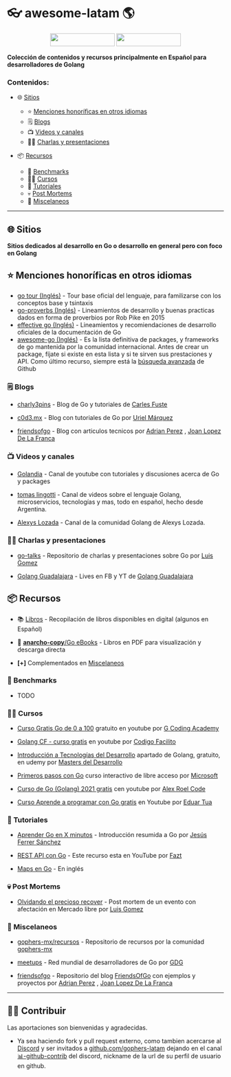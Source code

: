 # 👓 awesome-latam 🌎

<p align="center">
  <img width="150" height="30" src="https://discord.io/go-latam/badge">
  <img width="150" height="30" src="https://img.shields.io/discord/764989185077542942">
</p>

**Colección de contenidos y recursos principalmente en Español para desarrolladores de Golang**

### Contenidos:

- 🌐 [Sitios](#-sitios)
    - ⭐ [Menciones honoríficas en otros idiomas](#-menciones-honoríficas-en-otros-idiomas)
    - 🗒️ [Blogs](#%EF%B8%8F-blogs)
    - 📺 [Videos y canales](#-videos-y-canales)
    - 👨‍🏫 [Charlas y presentaciones](#-charlas-y-presentaciones)

- 📦 [Recursos](#-recursos)
    - 🏁 [Benchmarks](#-benchmarks)
    - 🧑‍🎓 [Cursos](#-cursos)
    - 📃 [Tutoriales](#-tutoriales)
    - 💀 [Post Mortems](#-post-mortems)
    - 📌 [Miscelaneos](#-miscelaneos)

<div><hr></div>

## 🌐 Sitios

**Sitios dedicados al desarrollo en Go o desarrollo en general pero con foco en Golang**

## ⭐ Menciones honoríficas en otros idiomas
  * [go tour (Inglés)](https://tour.golang.org/list) - Tour base oficial del lenguaje, para familizarse con los conceptos base y tsintaxis
  * [go-proverbs (Inglés)](https://go-proverbs.github.io/) - Lineamientos de desarrollo y buenas practicas dados en forma de proverbios por Rob Pike en 2015
  * [effective go (Inglés)](https://golang.org/doc/effective_go) - Lineamientos y recomiendaciones de desarrollo oficiales de la documentación de Go
  * [awesome-go (Inglés)](https://github.com/avelino/awesome-go) - Es la lista definitiva de packages, y frameworks de go mantenida por la comunidad internacional. Antes de crear un package, fíjate si existe en esta lista y si te sirven sus prestaciones y API. Como último recurso, siempre está la [búsqueda avanzada](https://github.com/search/advanced) de Github


### 🗒️ Blogs
  * [charly3pins](https://charly3pins.dev/es/) - Blog de Go y tutoriales de [Carles Fuste](https://github.com/charly3pins)

  * [c0d3.mx](https://umarquez.c0d3.mx/posts) - Blog con tutoriales de Go por [Uriel Márquez](https://github.com/umarquez)

  * [friendsofgo](https://blog.friendsofgo.tech/) - Blog con articulos tecnicos por [Adrian Perez](https://github.com/aperezg) , [Joan Lopez De La Franca](https://github.com/joanlopez)

### 📺 Videos y canales
  * [Golandia](https://www.youtube.com/c/Golandia) - Canal de youtube con tutoriales y discusiones acerca de Go y packages

  * [tomas lingotti](https://www.youtube.com/c/tomaslingotti) - Canal de videos sobre el lenguaje Golang, microservicios, tecnologías y mas, todo en español, hecho desde Argentina.

  * [Alexys Lozada](https://www.youtube.com/c/Alexyslozada) - Canal de la comunidad Golang de Alexys Lozada.

### 👨‍🏫 Charlas y presentaciones
  * [go-talks](https://github.com/lggomez/go-talks) - Repositorio de charlas y presentaciones sobre Go por [Luis Gomez](https://github.com/lggomez)

  * [Golang Guadalajara](https://www.youtube.com/channel/UCxpBz-Hw1p5S-v3vPpwi5oA) - Lives en FB y YT de [Golang Guadalajara](https://www.facebook.com/golang.guadalajara/)

## 📦 Recursos

  * 📚 [Libros](https://wp.me/p1baRR-Fv) - Recopilación de libros disponibles en digital (algunos en Español)

  * 📂 [**anarcho-copy**/Go eBooks](https://edu.anarcho-copy.org/Programming%20Languages/Go/) - Libros en PDF para visualización y descarga directa

  - **[+]** Complementados en [Miscelaneos](#miscelaneos)

### 🏁 Benchmarks

  * TODO

### 🧑‍🎓 Cursos

  * [Curso Gratis Go de 0 a 100](https://www.youtube.com/playlist?list=PLl_hIu4u7P64MEJpR3eVwQ1l_FtJq4a5g) gratuito en youtube por [G Coding Academy](https://www.youtube.com/c/GCodingAcademy)

  * [Golang CF - curso gratis](https://www.youtube.com/playlist?list=PLau9av_7WgiaPZhkrCeyIvgM4AFmaRXDn) en youtube por [Codigo Facilito](https://www.youtube.com/c/codigofacilito)

  * [Introducción a Tecnologías del Desarrollo](https://www.udemy.com/course/masters-desarrollo/) apartado de Golang, gratuito, en udemy por [Masters del Desarrollo](https://www.facebook.com/groups/masters.del.desarrollo/)

  * [Primeros pasos con Go](https://docs.microsoft.com/es-es/learn/paths/go-first-steps/) curso interactivo de libre acceso por [Microsoft](https://microsoft.com/)

  * [Curso de Go (Golang) 2021 gratis](https://www.youtube.com/playlist?list=PLt1J5u9LpM5-L-Ps8jjr91pKhFxAnxKJp) cen youtube por [Alex Roel Code](https://www.youtube.com/channel/UCEFS_rvehmW2k14Ci_XzTcQ/playlists)

  * [Curso Aprende a programar con Go gratis](https://www.youtube.com/watch?v=oWWrofDa8F8&list=PLSAQnrUqbx7sOdjJ5Zsq5FvvYtI8Kc-C5) en Youtube por [Eduar Tua](https://www.youtube.com/channel/UCF71aixD__xraqEWk4QpeTQ)

### 📃 Tutoriales

  * [Aprender Go en X minutos](https://awebytes.wordpress.com/2021/03/11/aprender-go-en-x-minutos/) - Introducción resumida a Go por [Jesús Ferrer Sánchez](https://github.com/zeroidentidad)

  * [REST API con Go](https://www.youtube.com/watch?v=pQAV8A9KLwk) - Este recurso esta en YouTube por [Fazt](https://www.youtube.com/channel/UCMn28O1sQGochG94HdlthbA)

  * [Maps en Go](https://www.youtube.com/watch?v=Tl7mi9QmLns) - En inglés

### 💀 Post Mortems

  * [Olvidando el precioso recover](https://luisgg.me/Software_Development/2_-_langs/2_-_golang/2_-_When_gophers_attack/Forgetting_that_precious_recover/ES/Olvidando_el_precioso_recover.html) - Post mortem de un evento con afectación en Mercado libre por [Luis Gomez](https://github.com/lggomez)

### 📌 Miscelaneos

  * [gophers-mx/recursos](https://github.com/gophers-mx/recursos) - Repositorio de recursos por la comunidad [gophers-mx](https://github.com/gophers-mx)

  * [meetups](http://golang.org/s/meetup) - Red mundial de desarrolladores de Go por [GDG](https://www.meetup.com/es/pro/go)

  * [friendsofgo](https://github.com/friendsofgo) - Repositorio del blog [FriendsOfGo](https://friendsofgo.tech/) con ejemplos y proyectos por  [Adrian Perez](https://github.com/aperezg) , [Joan Lopez De La Franca](https://github.com/joanlopez)

<div><hr></div>

## 🧑‍💻 Contribuir

Las aportaciones son bienvenidas y agradecidas. 

- Ya sea haciendo fork y pull request externo, como tambien acercarse al [Discord](https://discord.com/invite/AEarh2kSvn) y ser invitados a [github.com/gophers-latam](https://github.com/gophers-latam) dejando en el canal [📊-github-contrib](https://discord.com/channels/764989185077542942/808708853352235099) del discord, nickname de la url de su perfil de usuario en github.
